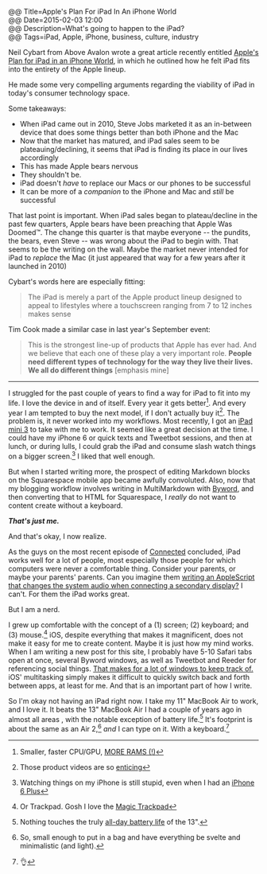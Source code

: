 @@ Title=Apple's Plan For iPad In An iPhone World  
@@ Date=2015-02-03 12:00  
@@ Description=What's going to happen to the iPad?  
@@ Tags=iPad, Apple, iPhone, business, culture, industry  

Neil Cybart from Above Avalon wrote a great article recently entitled [Apple's Plan for iPad in an iPhone World](http://www.aboveavalon.com/notes/2015/1/13/apples-plan-for-ipad-in-an-iphone-world), in which he outlined how he felt iPad fits into the entirety of the Apple lineup. 

He made some very compelling arguments regarding the viability of iPad in today's consumer technology space. 

Some takeaways:

* When iPad came out in 2010, Steve Jobs marketed it as an in-between device that does some things better than both iPhone and the Mac
* Now that the market has matured, and iPad sales seem to be plateauing/declining, it seems that iPad is finding its place in our lives accordingly
* This has made Apple bears nervous
* They shouldn't be. 
* iPad doesn't *have* to replace our Macs or our phones  to be successful
* It can be more of a *companion* to the iPhone and Mac and *still* be successful

That last point is important. When iPad sales began to plateau/decline in the past few quarters, Apple bears have been preaching that Apple Was Doomed™. The change this quarter is that maybe everyone -- the pundits, the bears, even Steve -- was wrong about the iPad to begin with. That seems to be the writing on the wall. Maybe the market never intended for iPad to *replace* the Mac (it just appeared that way for a few years after it launched in 2010)

Cybart's words here are especially fitting:
> The iPad is merely a part of the Apple product lineup designed to appeal to lifestyles where a touchscreen ranging from 7 to 12 inches makes sense

Tim Cook made a similar case in last year's September event:
> This is the strongest line-up of products that Apple has ever had. And we believe that each one of these play a very important role. **People need different types of technology for the way they live their lives. We all do different things** [emphasis mine]

<hr class="small">

I struggled for the past couple of years to find a way for iPad to fit into my life. I love the device in and of itself. Every year it gets better[^b]. And every year I am tempted to buy the next model, if I don't actually buy it[^bi]. The problem is, it never worked into my workflows. Most recently, I got an [iPad mini 3](@@SiteRoot@@/2014/12/22/the-paradox-of-choice-choosing-an-ipad) to take with me to work. It seemed like a great decision at the time. I could have my iPhone 6 or quick texts and Tweetbot sessions, and then at lunch, or during lulls, I could grab the iPad and consume slash watch things on a bigger screen.[^wt] I liked that well enough.

But when I started writing more, the prospect of editing Markdown blocks on the Squarespace mobile app became awfully convoluted. Also, now that my blogging workflow involves writing in MultiMarkdown with [Byword](http://bywordapp.com), and then converting that to HTML for Squarespace, I *really* do not want to content create without a keyboard. 

***That's just me.***
 
And that's okay, I now realize.

As the guys on the most recent episode of [Connected](http://www.relay.fm/connected/24) concluded, iPad works well for a lot of people, most especially those people for which computers were never a comfortable thing. Consider your parents, or maybe your parents' parents. Can you imagine them [writing an AppleScript that changes the system audio when connecting a secondary display?](http://hints.macworld.com/article.php?story=20050614171126634) I can't. For them the iPad works great.

But I am a nerd.

I grew up comfortable with the concept of a (1) screen; (2) keyboard; and (3) mouse.[^m] iOS, despite everything that makes it magnificent, does not make it easy for me to create content. Maybe it is just how my mind works. When I am writing a new post for this site, I probably have 5-10 Safari tabs open at once, several Byword windows, as well as Tweetbot and Reeder for referencing social things. [That makes for a lot of windows to keep track of.](http://d.pr/i/eeRg+) iOS' multitasking simply makes it difficult to quickly switch back and forth between apps, at least for me. And that is an important part of how I write.

So I'm okay not having an iPad right now. I take my 11" MacBook Air to work, and I love it. It beats the 13" MacBook Air I had a couple of years ago in almost all areas , with the notable exception of battery life.[^n] It's footprint is about the same as an Air 2,[^a] *and* I can type on it. With a keyboard.[^k]

[^b]: Smaller, faster CPU/GPU, [MORE RAMS (!)](http://www.cnet.com/news/ipad-air-2-teardown-reveals-new-hardware-more-ram-and-easier-to-open-case/#!)
[^bi]: Those product videos are so [enticing](https://www.youtube.com/watch?v=BCqJGoCMlVc)
[^wt]: Watching things on my iPhone is still stupid, even when I had an [iPhone 6 Plus](http://www.theoveranalyzed.net/posts/2014/10/why-i-couldnt-handle-the-iphone-6-plus-)
[^m]: Or Trackpad. Gosh I love the [Magic Trackpad](https://en.wikipedia.org/wiki/Magic_Trackpad)
[^n]: Nothing touches the truly [all-day battery life](http://mashable.com/2013/06/19/macbook-air-2013-review/) of the 13".
[^a]: So, small enough to put in a bag and have everything be svelte and minimalistic (and light).
[^k]: 👌
